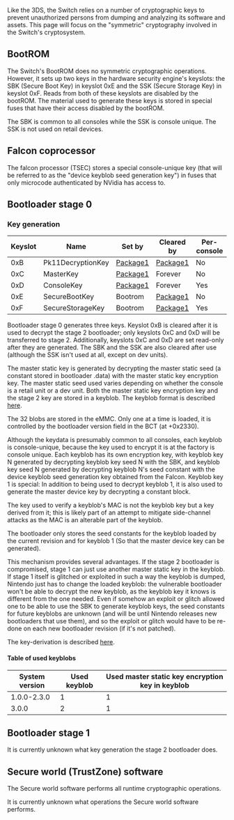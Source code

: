 Like the 3DS, the Switch relies on a number of cryptographic keys to
prevent unauthorized persons from dumping and analyzing its software and
assets. This page will focus on the "symmetric" cryptography involved in
the Switch's cryptosystem.

## BootROM

The Switch's BootROM does no symmetric cryptographic operations.
However, it sets up two keys in the hardware security engine's keyslots:
the SBK (Secure Boot Key) in keyslot 0xE and the SSK (Secure Storage
Key) in keyslot 0xF. Reads from both of these keyslots are disabled by
the bootROM. The material used to generate these keys is stored in
special fuses that have their access disabled by the bootROM.

The SBK is common to all consoles while the SSK is console unique. The
SSK is not used on retail devices.

## Falcon coprocessor

The falcon processor (TSEC) stores a special console-unique key (that
will be referred to as the "device keyblob seed generation key") in
fuses that only microcode authenticated by NVidia has access
to.

## Bootloader stage 0

### Key generation

| Keyslot | Name              | Set by                             | Cleared by                         | Per-console |
| ------- | ----------------- | ---------------------------------- | ---------------------------------- | ----------- |
| 0xB     | Pk11DecryptionKey | [Package1](Package1.md "wikilink") | [Package1](Package1.md "wikilink") | No          |
| 0xC     | MasterKey         | [Package1](Package1.md "wikilink") | Forever                            | No          |
| 0xD     | ConsoleKey        | [Package1](Package1.md "wikilink") | Forever                            | Yes         |
| 0xE     | SecureBootKey     | Bootrom                            | [Package1](Package1.md "wikilink") | No          |
| 0xF     | SecureStorageKey  | Bootrom                            | [Package1](Package1.md "wikilink") | Yes         |

Bootloader stage 0 generates three keys. Keyslot 0xB is cleared after it
is used to decrypt the stage 2 bootloader; only keyslots 0xC and 0xD
will be transferred to stage 2. Additionally, keyslots 0xC and 0xD are
set read-only after they are generated. The SBK and the SSK are also
cleared after use (although the SSK isn't used at all, except on dev
units).

The master static key is generated by decrypting the master static seed
(a constant stored in bootloader .data) with the master static key
encryption key. The master static seed used varies depending on whether
the console is a retail unit or a dev unit. Both the master static key
encryption key and the stage 2 key are stored in a keyblob. The keyblob
format is described
[here](Flash%20Filesystem#Keyblob.md##Keyblob "wikilink").

The 32 blobs are stored in the eMMC. Only one at a time is loaded, it is
controlled by the bootloader version field in the BCT (at +0x2330).

Although the keydata is presumably common to all consoles, each keyblob
is console-unique, because the key used to encrypt it is at the factory
is console unique. Each keyblob has its own encryption key, with keyblob
key N generated by decrypting keyblob key seed N with the SBK, and
keyblob key seed N generated by decrypting keyblob N's seed constant
with the device keyblob seed generation key obtained from the Falcon.
Keyblob key 1 is special: In addition to being used to decrypt keyblob
1, it is also used to generate the master device key by decrypting a
constant block.

The key used to verify a keyblob's MAC is not the keyblob key but a key
derived from it; this is likely part of an attempt to mitigate
side-channel attacks as the MAC is an alterable part of the keyblob.

The bootloader only stores the seed constants for the keyblob loaded by
the current revision and for keyblob 1 (So that the master device key
can be generated).

This mechanism provides several advantages. If the stage 2 bootloader is
compromised, stage 1 can just use another master static key in the
keyblob. If stage 1 itself is glitched or exploited in such a way the
keyblob is dumped, Nintendo just has to change the loaded keyblob: the
vulnerable bootloader won't be able to decrypt the new keyblob, as the
keyblob key it knows is different from the one needed. Even if somehow
an exploit or glitch allowed one to be able to use the SBK to generate
keyblob keys, the seed constants for future keyblobs are unknown (and
will be until Nintendo releases new bootloaders that use them), and so
the exploit or glitch would have to be re-done on each new bootloader
revision (if it's not patched).

The key-derivation is described
[here](Package1#Key%20generation.md##Key_generation "wikilink").

#### Table of used keyblobs

| System version | Used keyblob | Used master static key encryption key in keyblob |
| -------------- | ------------ | ------------------------------------------------ |
| 1.0.0-2.3.0    | 1            | 1                                                |
| 3.0.0          | 2            | 1                                                |

## Bootloader stage 1

It is currently unknown what key generation the stage 2 bootloader does.

## Secure world (TrustZone) software

The Secure world software performs all runtime cryptographic operations.

It is currently unknown what operations the Secure world software
performs.
